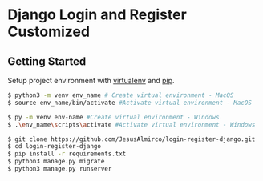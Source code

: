 # Django Login and Register Customized
## Getting Started

Setup project environment with [virtualenv](https://virtualenv.pypa.io) and [pip](https://pip.pypa.io).

```bash
$ python3 -m venv env_name # Create virtual environment - MacOS
$ source env_name/bin/activate #Activate virtual environment - MacOS

$ py -m venv env-name #Create virtual environment - Windows
$ .\env_name\scripts\activate #Activate virtual environment - Windows 

$ git clone https://github.com/JesusAlmirco/login-register-django.git
$ cd login-register-django
$ pip install -r requirements.txt
$ python3 manage.py migrate
$ python3 manage.py runserver
```